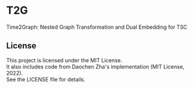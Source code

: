 # T2G
Time2Graph: Nested Graph Transformation and Dual Embedding for TSC

## License

This project is licensed under the MIT License.  
It also includes code from Daochen Zha's implementation (MIT License, 2022).  
See the LICENSE file for details.
